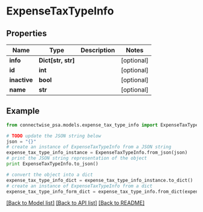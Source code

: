 # ExpenseTaxTypeInfo


## Properties
Name | Type | Description | Notes
------------ | ------------- | ------------- | -------------
**info** | **Dict[str, str]** |  | [optional] 
**id** | **int** |  | [optional] 
**inactive** | **bool** |  | [optional] 
**name** | **str** |  | [optional] 

## Example

```python
from connectwise_psa.models.expense_tax_type_info import ExpenseTaxTypeInfo

# TODO update the JSON string below
json = "{}"
# create an instance of ExpenseTaxTypeInfo from a JSON string
expense_tax_type_info_instance = ExpenseTaxTypeInfo.from_json(json)
# print the JSON string representation of the object
print ExpenseTaxTypeInfo.to_json()

# convert the object into a dict
expense_tax_type_info_dict = expense_tax_type_info_instance.to_dict()
# create an instance of ExpenseTaxTypeInfo from a dict
expense_tax_type_info_form_dict = expense_tax_type_info.from_dict(expense_tax_type_info_dict)
```
[[Back to Model list]](../README.md#documentation-for-models) [[Back to API list]](../README.md#documentation-for-api-endpoints) [[Back to README]](../README.md)



